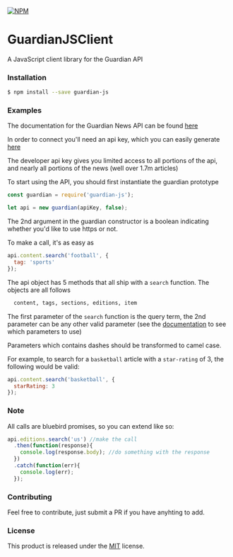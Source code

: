 [![NPM](https://nodei.co/npm/guardian-js.png)](https://nodei.co/npm/guardian-js/)

# GuardianJSClient
A JavaScript client library for the Guardian API

### Installation

```sh
$ npm install --save guardian-js
```

### Examples

The documentation for the Guardian News API can be found [here](http://open-platform.theguardian.com/documentation/)

In order to connect you'll need an api key, which you can easily generate [here](http://open-platform.theguardian.com/access/)

The developer api key gives you limited access to all portions of the api, and nearly all portions of the news (well over 1.7m articles)

To start using the API, you should first instantiate the guardian prototype

```js
const guardian = require('guardian-js');

let api = new guardian(apiKey, false);
```

The 2nd argument in the guardian constructor is a boolean indicating whether you'd like to use https or not.

To make a call, it's as easy as

```js
api.content.search('football', {
  tag: 'sports'
});
```
The api object has 5 methods that all ship with a `search` function. The objects are all follows

```sh
  content, tags, sections, editions, item
```
The first parameter of the `search` function is the query term, the 2nd parameter can be any other valid parameter (see the [documentation](http://open-platform.theguardian.com/documentation/) to see which parameters to use)

Parameters which contains dashes should be transformed to camel case.

For example, to search for a `basketball` article with a `star-rating` of 3, the following would be valid:

```js
api.content.search('basketball', {
  starRating: 3
});
```

### Note

All calls are bluebird promises, so you can extend like so:

```js
api.editions.search('us') //make the call
  .then(function(response){
    console.log(response.body); //do something with the response
  })
  .catch(function(err){
    console.log(err);
  });
```

### Contributing

Feel free to contribute, just submit a PR if you have anyhting to add.

### License

This product is released under the [MIT](https://opensource.org/licenses/MIT) license.
